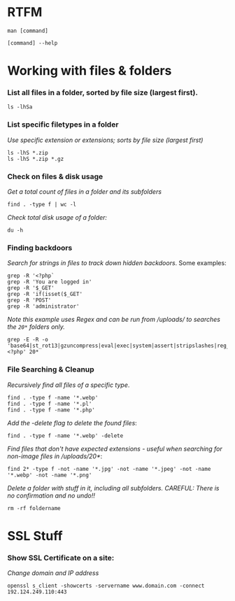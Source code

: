 # RTFM
```
man [command]
```

```
[command] --help
```

# Working with files & folders

### List all files in a folder, sorted by file size (largest first).
```
ls -lhSa
```

### List specific filetypes in a folder
_Use specific extension or extensions; sorts by file size (largest first)_
```
ls -lhS *.zip
ls -lhS *.zip *.gz
```

### Check on files & disk usage
_Get a total count of files in a folder and its subfolders_
```
find . -type f | wc -l
```
_Check total disk usage of a folder:_
```
du -h
```

### Finding backdoors
_Search for strings in files to track down hidden backdoors_.  Some examples:
```
grep -R '<?php`
grep -R 'You are logged in'
grep -R '$_GET'
grep -R 'if(isset($_GET'
grep -R 'POST'
grep -R 'administrator'
```
_Note this example uses Regex and can be run from /uploads/ to searches the `20*` folders only._
```
grep -E -R -o 'base64|st_rot13|gzuncompress|eval|exec|system|assert|stripslashes|reg_replace|move_uploaded_file|<?php' 20*
```

### File Searching & Cleanup
_Recursively find all files of a specific type_.
```
find . -type f -name '*.webp'
find . -type f -name '*.pl'
find . -type f -name '*.php'
```
_Add the -delete flag to delete the found files_:
```
find . -type f -name '*.webp' -delete
```
_Find files that don't have expected extensions - useful when searching for non-image files in /uploads/20*_:
```
find 2* -type f -not -name '*.jpg' -not -name '*.jpeg' -not -name '*.webp' -not -name '*.png'
```
_Delete a folder with stuff in it, including all subfolders. CAREFUL: There is no confirmation and no undo!!_
```
rm -rf foldername
```

# SSL Stuff

### Show SSL Certificate on a site:
_Change domain and IP address_
```
openssl s_client -showcerts -servername www.domain.com -connect 192.124.249.110:443
```
